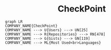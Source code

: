 <h1 align="center">CheckPoint</h1>

```mermaid
graph LR
COMPANY_NAME{CheckPoint}
COMPANY_NAME ---> U{Users} ---> UN[25]
COMPANY_NAME ---> R{Repositories} ---> RN[478]
COMPANY_NAME ---> G{Gists} ---> GN[119]
COMPANY_NAME ---> ML{Most Used<br>Languages}
```
